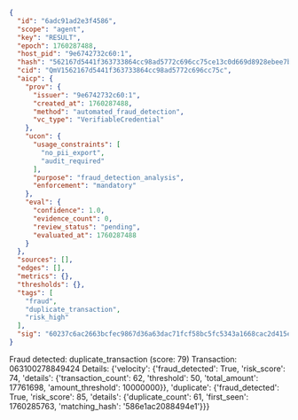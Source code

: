 ```json
{
  "id": "6adc91ad2e3f4586",
  "scope": "agent",
  "key": "RESULT",
  "epoch": 1760287488,
  "host_pid": "9e6742732c60:1",
  "hash": "562167d5441f363733864cc98ad5772c696cc75ce13c0d669d8928ebee7bbc53",
  "cid": "QmV1562167d5441f363733864cc98ad5772c696cc75c",
  "aicp": {
    "prov": {
      "issuer": "9e6742732c60:1",
      "created_at": 1760287488,
      "method": "automated_fraud_detection",
      "vc_type": "VerifiableCredential"
    },
    "ucon": {
      "usage_constraints": [
        "no_pii_export",
        "audit_required"
      ],
      "purpose": "fraud_detection_analysis",
      "enforcement": "mandatory"
    },
    "eval": {
      "confidence": 1.0,
      "evidence_count": 0,
      "review_status": "pending",
      "evaluated_at": 1760287488
    }
  },
  "sources": [],
  "edges": [],
  "metrics": {},
  "thresholds": {},
  "tags": [
    "fraud",
    "duplicate_transaction",
    "risk_high"
  ],
  "sig": "60237c6ac2663bcfec9867d36a63dac71fcf58bc5fc5343a1668cac2d415e50d"
}
```

Fraud detected: duplicate_transaction (score: 79)
Transaction: 063100278849424
Details: {'velocity': {'fraud_detected': True, 'risk_score': 74, 'details': {'transaction_count': 62, 'threshold': 50, 'total_amount': 17761698, 'amount_threshold': 10000000}}, 'duplicate': {'fraud_detected': True, 'risk_score': 85, 'details': {'duplicate_count': 61, 'first_seen': 1760285763, 'matching_hash': '586e1ac2088494e1'}}}